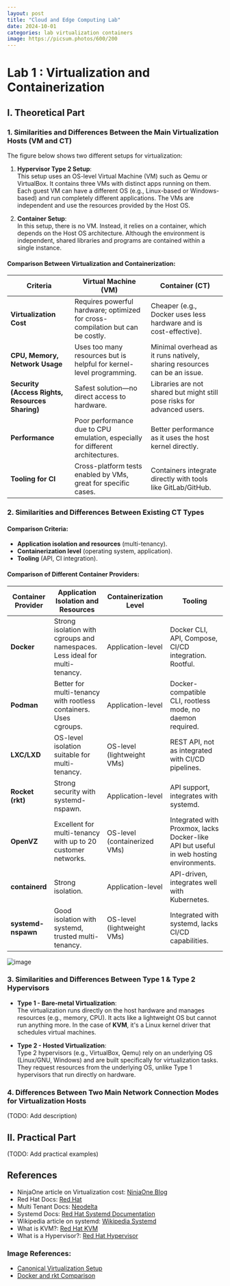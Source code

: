 ```yaml
---
layout: post
title: "Cloud and Edge Computing Lab"
date: 2024-10-01
categories: lab virtualization containers
image: https://picsum.photos/600/200
---
```


# Lab 1 : Virtualization and Containerization

## I. Theoretical Part

### 1. Similarities and Differences Between the Main Virtualization Hosts (VM and CT)

The figure below shows two different setups for virtualization:

1. **Hypervisor Type 2 Setup**:  
   This setup uses an OS-level Virtual Machine (VM) such as Qemu or VirtualBox. It contains three VMs with distinct apps running on them. Each guest VM can have a different OS (e.g., Linux-based or Windows-based) and run completely different applications. The VMs are independent and use the resources provided by the Host OS.

2. **Container Setup**:  
   In this setup, there is no VM. Instead, it relies on a container, which depends on the Host OS architecture. Although the environment is independent, shared libraries and programs are contained within a single instance.

#### Comparison Between Virtualization and Containerization:

| Criteria                     | Virtual Machine (VM)                                      | Container (CT)                                         |
|------------------------------|----------------------------------------------------------|--------------------------------------------------------|
| **Virtualization Cost**       | Requires powerful hardware; optimized for cross-compilation but can be costly. | Cheaper (e.g., Docker uses less hardware and is cost-effective). |
| **CPU, Memory, Network Usage**| Uses too many resources but is helpful for kernel-level programming. | Minimal overhead as it runs natively, sharing resources can be an issue. |
| **Security (Access Rights, Resources Sharing)** | Safest solution—no direct access to hardware. | Libraries are not shared but might still pose risks for advanced users. |
| **Performance**               | Poor performance due to CPU emulation, especially for different architectures. | Better performance as it uses the host kernel directly. |
| **Tooling for CI**            | Cross-platform tests enabled by VMs, great for specific cases. | Containers integrate directly with tools like GitLab/GitHub. |

### 2. Similarities and Differences Between Existing CT Types  

#### Comparison Criteria:
- **Application isolation and resources** (multi-tenancy).
- **Containerization level** (operating system, application).
- **Tooling** (API, CI integration).

#### Comparison of Different Container Providers:

| Container Provider | Application Isolation and Resources       | Containerization Level | Tooling                                                                                       |
|--------------------|------------------------------------------|------------------------|-----------------------------------------------------------------------------------------------|
| **Docker**         | Strong isolation with cgroups and namespaces. Less ideal for multi-tenancy. | Application-level       | Docker CLI, API, Compose, CI/CD integration. Rootful.                                          |
| **Podman**         | Better for multi-tenancy with rootless containers. Uses cgroups. | Application-level       | Docker-compatible CLI, rootless mode, no daemon required.                                      |
| **LXC/LXD**        | OS-level isolation suitable for multi-tenancy.         | OS-level (lightweight VMs) | REST API, not as integrated with CI/CD pipelines.                                              |
| **Rocket (rkt)**   | Strong security with systemd-nspawn.                      | Application-level       | API support, integrates with systemd.                                                          |
| **OpenVZ**         | Excellent for multi-tenancy with up to 20 customer networks.  | OS-level (containerized VMs) | Integrated with Proxmox, lacks Docker-like API but useful in web hosting environments.         |
| **containerd**     | Strong isolation.                                            | Application-level       | API-driven, integrates well with Kubernetes.                                                   |
| **systemd-nspawn** | Good isolation with systemd, trusted multi-tenancy.        | OS-level (lightweight VMs) | Integrated with systemd, lacks CI/CD capabilities.                                             |


![image](https://github.com/user-attachments/assets/e2c15eab-223d-47e7-bbdb-7d5e854293d4)


### 3. Similarities and Differences Between Type 1 & Type 2 Hypervisors

- **Type 1 - Bare-metal Virtualization**:  
   The virtualization runs directly on the host hardware and manages resources (e.g., memory, CPU). It acts like a lightweight OS but cannot run anything more. In the case of **KVM**, it's a Linux kernel driver that schedules virtual machines.

- **Type 2 - Hosted Virtualization**:  
   Type 2 hypervisors (e.g., VirtualBox, Qemu) rely on an underlying OS (Linux/GNU, Windows) and are built specifically for virtualization tasks. They request resources from the underlying OS, unlike Type 1 hypervisors that run directly on hardware.

### 4. Differences Between Two Main Network Connection Modes for Virtualization Hosts

(TODO: Add description)

## II. Practical Part

(TODO: Add practical examples)

## References

- NinjaOne article on Virtualization cost: [NinjaOne Blog](https://www.ninjaone.com/blog/cost-of-virtualization/)
- Red Hat Docs: [Red Hat](https://docs.redhat.com/fr/documentation/red_hat_enterprise_linux/9/html/managing_monitoring_and_updating_the_kernel/what-namespaces-are_setting-limits-for-applications)
- Multi Tenant Docs: [Neodelta](https://neodelta.eu/glossaire/multi-tenancy)
- Systemd Docs: [Red Hat Systemd Documentation](https://docs.redhat.com/fr/documentation/red_hat_enterprise_linux/9/html/configuring_basic_system_settings/introduction-to-systemd_configuring-basic-system-settings)
- Wikipedia article on systemd: [Wikipedia Systemd](https://fr.wikipedia.org/wiki/Systemd)
- What is KVM?: [Red Hat KVM](https://www.redhat.com/en/topics/virtualization/what-is-KVM)
- What is a Hypervisor?: [Red Hat Hypervisor](https://www.redhat.com/en/topics/virtualization/what-is-a-hypervisor)

### Image References:
- [Canonical Virtualization Setup](https://res.cloudinary.com/canonical/image/fetch/f_auto,q_auto,fl_sanitize,c_fill,w_720/https://lh4.googleusercontent.com/YSb3RYd4vqqf-_7JqfUSsUTKk4vfNImhYD3leIlVx87SJGs7sLitqCct4rE08iJNCtR5CbG93ZF8sFwYBieIy0ez6lUY8Vl0fEyCVMgKubRDOJo2EK4FN7JWVF40OMTY6cjePKlk)
- [Docker and rkt Comparison](https://jvns.ca/images/docker-rkt.png)

